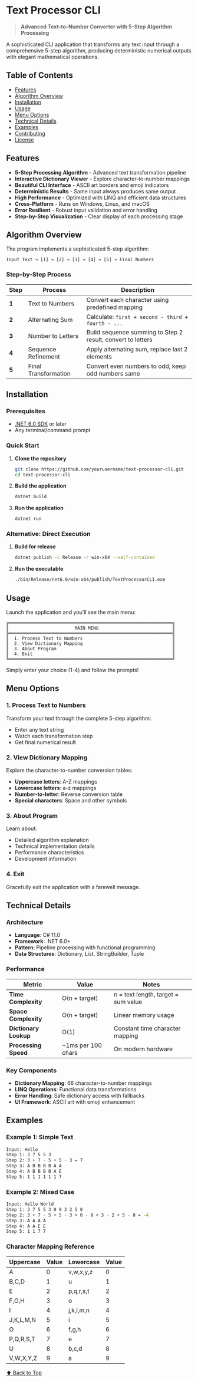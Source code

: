 # Text Processor CLI

> **Advanced Text-to-Number Converter with 5-Step Algorithm Processing**

A sophisticated CLI application that transforms any text input through a comprehensive 5-step algorithm, producing deterministic numerical outputs with elegant mathematical operations.

## Table of Contents

- [Features](#-features)
- [Algorithm Overview](#-algorithm-overview)
- [Installation](#-installation)
- [Usage](#-usage)
- [Menu Options](#-menu-options)
- [Technical Details](#-technical-details)
- [Examples](#-examples)
- [Contributing](#-contributing)
- [License](#-license)

## Features

- **5-Step Processing Algorithm** - Advanced text transformation pipeline
- **Interactive Dictionary Viewer** - Explore character-to-number mappings
- **Beautiful CLI Interface** - ASCII art borders and emoji indicators
- **Deterministic Results** - Same input always produces same output
- **High Performance** - Optimized with LINQ and efficient data structures
- **Cross-Platform** - Runs on Windows, Linux, and macOS
- **Error Resilient** - Robust input validation and error handling
- **Step-by-Step Visualization** - Clear display of each processing stage

## Algorithm Overview

The program implements a sophisticated 5-step algorithm:

```
Input Text → [1] → [2] → [3] → [4] → [5] → Final Numbers
```

### Step-by-Step Process

| Step | Process | Description |
|------|---------|-------------|
| **1** | Text to Numbers | Convert each character using predefined mapping |
| **2** | Alternating Sum | Calculate: `first + second - third + fourth - ...` |
| **3** | Number to Letters | Build sequence summing to Step 2 result, convert to letters |
| **4** | Sequence Refinement | Apply alternating sum, replace last 2 elements |
| **5** | Final Transformation | Convert even numbers to odd, keep odd numbers same |

## Installation

### Prerequisites

- [.NET 6.0 SDK](https://dotnet.microsoft.com/download) or later
- Any terminal/command prompt

### Quick Start

1. **Clone the repository**
   ```bash
   git clone https://github.com/yourusername/text-processor-cli.git
   cd text-processor-cli
   ```

2. **Build the application**
   ```bash
   dotnet build
   ```

3. **Run the application**
   ```bash
   dotnet run
   ```

### Alternative: Direct Execution

1. **Build for release**
   ```bash
   dotnet publish -c Release -r win-x64 --self-contained
   ```

2. **Run the executable**
   ```bash
   ./bin/Release/net6.0/win-x64/publish/TextProcessorCLI.exe
   ```

## Usage

Launch the application and you'll see the main menu:

```
╔══════════════════════════════════════════════════════════════╗
║                         MAIN MENU                            ║
╠══════════════════════════════════════════════════════════════╣
║  1. Process Text to Numbers                                  ║
║  2. View Dictionary Mapping                                  ║
║  3. About Program                                            ║
║  4. Exit                                                     ║
╚══════════════════════════════════════════════════════════════╝
```

Simply enter your choice (1-4) and follow the prompts!

## Menu Options

### 1. Process Text to Numbers
Transform your text through the complete 5-step algorithm:
- Enter any text string
- Watch each transformation step
- Get final numerical result

### 2. View Dictionary Mapping
Explore the character-to-number conversion tables:
- **Uppercase letters**: A-Z mappings
- **Lowercase letters**: a-z mappings  
- **Number-to-letter**: Reverse conversion table
- **Special characters**: Space and other symbols

### 3. About Program
Learn about:
- Detailed algorithm explanation
- Technical implementation details
- Performance characteristics
- Development information

### 4. Exit
Gracefully exit the application with a farewell message.

## Technical Details

### Architecture

- **Language**: C# 11.0
- **Framework**: .NET 6.0+
- **Pattern**: Pipeline processing with functional programming
- **Data Structures**: Dictionary, List, StringBuilder, Tuple

### Performance

| Metric | Value | Notes |
|--------|-------|--------|
| **Time Complexity** | O(n + target) | n = text length, target = sum value |
| **Space Complexity** | O(n + target) | Linear memory usage |
| **Dictionary Lookup** | O(1) | Constant time character mapping |
| **Processing Speed** | ~1ms per 100 chars | On modern hardware |

### Key Components

- **Dictionary Mapping**: 66 character-to-number mappings
- **LINQ Operations**: Functional data transformations
- **Error Handling**: Safe dictionary access with fallbacks
- **UI Framework**: ASCII art with emoji enhancement

## Examples

### Example 1: Simple Text

```bash
Input: Hello
Step 1: 3 7 5 5 3
Step 2: 3 + 7 - 5 + 5 - 3 = 7
Step 3: A B B B B A A
Step 4: A B B B B A E
Step 5: 1 1 1 1 1 1 7
```

### Example 2: Mixed Case

```bash
Input: Hello World
Step 1: 3 7 5 5 3 0 9 3 2 5 8
Step 2: 3 + 7 - 5 + 5 - 3 + 0 - 9 + 3 - 2 + 5 - 8 = -4
Step 3: A A A A
Step 4: A A E E
Step 5: 1 1 7 7
```

### Character Mapping Reference

| Uppercase | Value | Lowercase | Value |
|-----------|-------|-----------|--------|
| A | 0 | v,w,x,y,z | 0 |
| B,C,D | 1 | u | 1 |
| E | 2 | p,q,r,s,t | 2 |
| F,G,H | 3 | o | 3 |
| I | 4 | j,k,l,m,n | 4 |
| J,K,L,M,N | 5 | i | 5 |
| O | 6 | f,g,h | 6 |
| P,Q,R,S,T | 7 | e | 7 |
| U | 8 | b,c,d | 8 |
| V,W,X,Y,Z | 9 | a | 9 |


[⬆ Back to Top](#-text-processor-cli)
